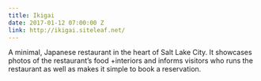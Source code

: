 ```yaml
---
title: Ikigai
date: 2017-01-12 07:00:00 Z
link: http://ikigai.siteleaf.net/
---
```


A minimal, Japanese restaurant in the heart of Salt Lake City. It showcases photos of the restaurant’s food +interiors and informs visitors who runs the restaurant as well as makes it simple to book a reservation. 
